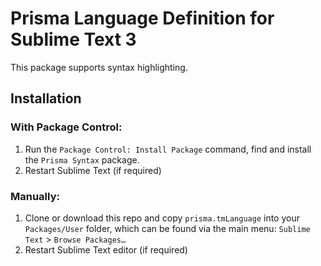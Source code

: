 # Prisma Language Definition for Sublime Text 3
This package supports syntax highlighting.

## Installation

### With Package Control:

1. Run the `Package Control: Install Package` command, find and install the `Prisma Syntax` package.
2. Restart Sublime Text (if required)

### Manually:

1. Clone or download this repo and copy `prisma.tmLanguage` into your `Packages/User` folder, which can be found via the main menu: `Sublime Text` > `Browse Packages…`
2. Restart Sublime Text editor (if required)